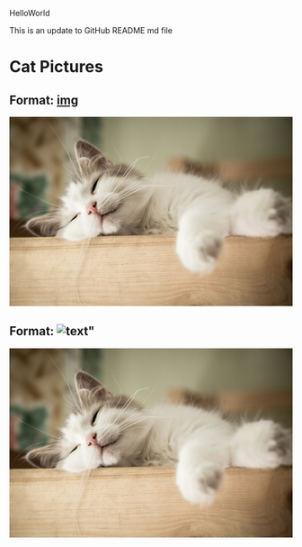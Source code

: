 HelloWorld

This is an update to GitHub README md file

# Cat Pictures

## Format: [img](path)
![cat.jpg](cat1.jpg)
## Format: <img src='path' alt='text'>"
<img src="cat1.jpg" alt="cat picture 1">

